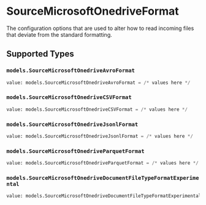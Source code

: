 # SourceMicrosoftOnedriveFormat

The configuration options that are used to alter how to read incoming files that deviate from the standard formatting.


## Supported Types

### `models.SourceMicrosoftOnedriveAvroFormat`

```python
value: models.SourceMicrosoftOnedriveAvroFormat = /* values here */
```

### `models.SourceMicrosoftOnedriveCSVFormat`

```python
value: models.SourceMicrosoftOnedriveCSVFormat = /* values here */
```

### `models.SourceMicrosoftOnedriveJsonlFormat`

```python
value: models.SourceMicrosoftOnedriveJsonlFormat = /* values here */
```

### `models.SourceMicrosoftOnedriveParquetFormat`

```python
value: models.SourceMicrosoftOnedriveParquetFormat = /* values here */
```

### `models.SourceMicrosoftOnedriveDocumentFileTypeFormatExperimental`

```python
value: models.SourceMicrosoftOnedriveDocumentFileTypeFormatExperimental = /* values here */
```

